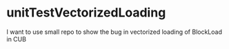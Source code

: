 # unitTestVectorizedLoading
I want to use small repo to show the bug in vectorized loading of BlockLoad in CUB
